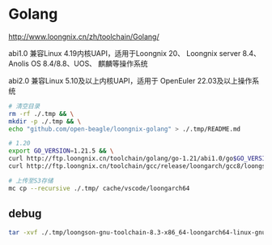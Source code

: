 # Golang

<http://www.loongnix.cn/zh/toolchain/Golang/>

abi1.0 兼容Linux 4.19内核UAPI，适用于Loongnix 20、
Loongnix server 8.4、Anolis OS 8.4/8.8、UOS、
麒麟等操作系统

abi2.0 兼容Linux 5.10及以上内核UAPI，适用于
OpenEuler 22.03及以上操作系统

```bash
# 清空目录
rm -rf ./.tmp && \
mkdir -p ./.tmp && \
echo "github.com/open-beagle/loongnix-golang" > ./.tmp/README.md

# 1.20
export GO_VERSION=1.21.5 && \
curl http://ftp.loongnix.cn/toolchain/golang/go-1.21/abi1.0/go$GO_VERSION.linux-amd64.tar.gz > ./.tmp/go$GO_VERSION.linux-amd64.tar.gz && \
curl http://ftp.loongnix.cn/toolchain/gcc/release/loongarch/gcc8/loongson-gnu-toolchain-8.3-x86_64-loongarch64-linux-gnu-rc1.2.tar.xz > ./.tmp/loongson-gnu-toolchain-8.3-x86_64-loongarch64-linux-gnu-rc1.2.tar.xz

# 上传至S3存储
mc cp --recursive ./.tmp/ cache/vscode/loongarch64
```

## debug

```bash
tar -xvf ./.tmp/loongson-gnu-toolchain-8.3-x86_64-loongarch64-linux-gnu-rc1.2.tar.xz -C ./.tmp/
```
